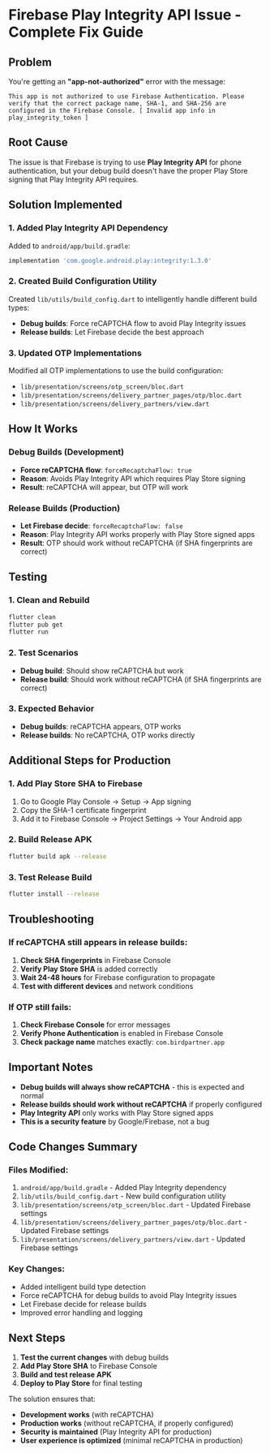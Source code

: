 # Firebase Play Integrity API Issue - Complete Fix Guide

## Problem
You're getting an **"app-not-authorized"** error with the message:
```
This app is not authorized to use Firebase Authentication. Please verify that the correct package name, SHA-1, and SHA-256 are configured in the Firebase Console. [ Invalid app info in play_integrity_token ]
```

## Root Cause
The issue is that Firebase is trying to use **Play Integrity API** for phone authentication, but your debug build doesn't have the proper Play Store signing that Play Integrity API requires.

## Solution Implemented

### 1. Added Play Integrity API Dependency
Added to `android/app/build.gradle`:
```gradle
implementation 'com.google.android.play:integrity:1.3.0'
```

### 2. Created Build Configuration Utility
Created `lib/utils/build_config.dart` to intelligently handle different build types:
- **Debug builds**: Force reCAPTCHA flow to avoid Play Integrity issues
- **Release builds**: Let Firebase decide the best approach

### 3. Updated OTP Implementations
Modified all OTP implementations to use the build configuration:
- `lib/presentation/screens/otp_screen/bloc.dart`
- `lib/presentation/screens/delivery_partner_pages/otp/bloc.dart`
- `lib/presentation/screens/delivery_partners/view.dart`

## How It Works

### Debug Builds (Development)
- **Force reCAPTCHA flow**: `forceRecaptchaFlow: true`
- **Reason**: Avoids Play Integrity API which requires Play Store signing
- **Result**: reCAPTCHA will appear, but OTP will work

### Release Builds (Production)
- **Let Firebase decide**: `forceRecaptchaFlow: false`
- **Reason**: Play Integrity API works properly with Play Store signed apps
- **Result**: OTP should work without reCAPTCHA (if SHA fingerprints are correct)

## Testing

### 1. Clean and Rebuild
```bash
flutter clean
flutter pub get
flutter run
```

### 2. Test Scenarios
- **Debug build**: Should show reCAPTCHA but work
- **Release build**: Should work without reCAPTCHA (if SHA fingerprints are correct)

### 3. Expected Behavior
- **Debug builds**: reCAPTCHA appears, OTP works
- **Release builds**: No reCAPTCHA, OTP works directly

## Additional Steps for Production

### 1. Add Play Store SHA to Firebase
1. Go to Google Play Console → Setup → App signing
2. Copy the SHA-1 certificate fingerprint
3. Add it to Firebase Console → Project Settings → Your Android app

### 2. Build Release APK
```bash
flutter build apk --release
```

### 3. Test Release Build
```bash
flutter install --release
```

## Troubleshooting

### If reCAPTCHA still appears in release builds:
1. **Check SHA fingerprints** in Firebase Console
2. **Verify Play Store SHA** is added correctly
3. **Wait 24-48 hours** for Firebase configuration to propagate
4. **Test with different devices** and network conditions

### If OTP still fails:
1. **Check Firebase Console** for error messages
2. **Verify Phone Authentication** is enabled in Firebase Console
3. **Check package name** matches exactly: `com.birdpartner.app`

## Important Notes

- **Debug builds will always show reCAPTCHA** - this is expected and normal
- **Release builds should work without reCAPTCHA** if properly configured
- **Play Integrity API** only works with Play Store signed apps
- **This is a security feature** by Google/Firebase, not a bug

## Code Changes Summary

### Files Modified:
1. `android/app/build.gradle` - Added Play Integrity dependency
2. `lib/utils/build_config.dart` - New build configuration utility
3. `lib/presentation/screens/otp_screen/bloc.dart` - Updated Firebase settings
4. `lib/presentation/screens/delivery_partner_pages/otp/bloc.dart` - Updated Firebase settings
5. `lib/presentation/screens/delivery_partners/view.dart` - Updated Firebase settings

### Key Changes:
- Added intelligent build type detection
- Force reCAPTCHA for debug builds to avoid Play Integrity issues
- Let Firebase decide for release builds
- Improved error handling and logging

## Next Steps

1. **Test the current changes** with debug builds
2. **Add Play Store SHA** to Firebase Console
3. **Build and test release APK**
4. **Deploy to Play Store** for final testing

The solution ensures that:
- **Development works** (with reCAPTCHA)
- **Production works** (without reCAPTCHA, if properly configured)
- **Security is maintained** (Play Integrity API for production)
- **User experience is optimized** (minimal reCAPTCHA in production) 